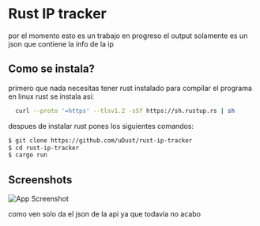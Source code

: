 
# Rust IP tracker

por el momento esto es un trabajo en progreso
el output solamente es un json que contiene la info de la ip


## Como se instala?

primero que nada necesitas tener rust instalado para compilar el programa en linux rust se instala asi:

```bash
  curl --proto '=https' --tlsv1.2 -sSf https://sh.rustup.rs | sh
```

despues de instalar rust pones los siguientes comandos:
```bash
$ git clone https://github.com/uDust/rust-ip-tracker
$ cd rust-ip-tracker
$ cargo run
```


    
## Screenshots

![App Screenshot](https://via.placeholder.com/468x300?text=App+Screenshot+Here)

como ven solo da el json de la api ya que todavia no acabo



